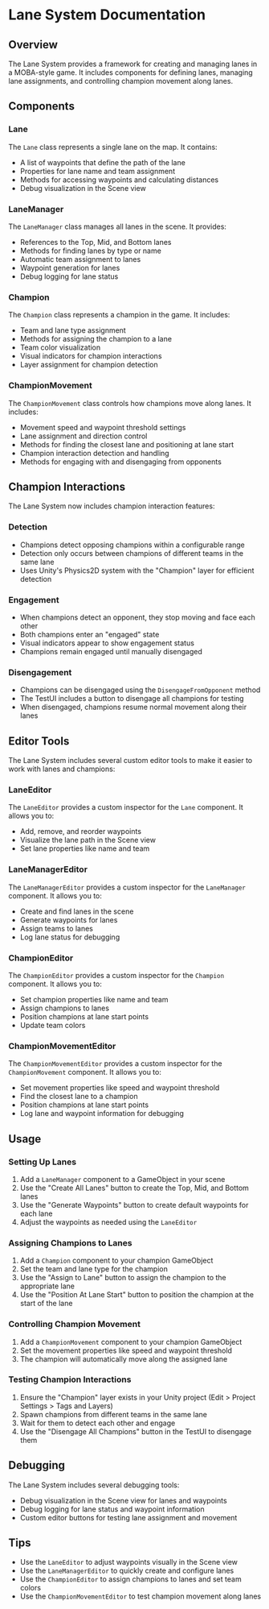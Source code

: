 # Lane System Documentation

## Overview

The Lane System provides a framework for creating and managing lanes in a MOBA-style game. It includes components for defining lanes, managing lane assignments, and controlling champion movement along lanes.

## Components

### Lane

The `Lane` class represents a single lane on the map. It contains:

- A list of waypoints that define the path of the lane
- Properties for lane name and team assignment
- Methods for accessing waypoints and calculating distances
- Debug visualization in the Scene view

### LaneManager

The `LaneManager` class manages all lanes in the scene. It provides:

- References to the Top, Mid, and Bottom lanes
- Methods for finding lanes by type or name
- Automatic team assignment to lanes
- Waypoint generation for lanes
- Debug logging for lane status

### Champion

The `Champion` class represents a champion in the game. It includes:

- Team and lane type assignment
- Methods for assigning the champion to a lane
- Team color visualization
- Visual indicators for champion interactions
- Layer assignment for champion detection

### ChampionMovement

The `ChampionMovement` class controls how champions move along lanes. It includes:

- Movement speed and waypoint threshold settings
- Lane assignment and direction control
- Methods for finding the closest lane and positioning at lane start
- Champion interaction detection and handling
- Methods for engaging with and disengaging from opponents

## Champion Interactions

The Lane System now includes champion interaction features:

### Detection

- Champions detect opposing champions within a configurable range
- Detection only occurs between champions of different teams in the same lane
- Uses Unity's Physics2D system with the "Champion" layer for efficient detection

### Engagement

- When champions detect an opponent, they stop moving and face each other
- Both champions enter an "engaged" state
- Visual indicators appear to show engagement status
- Champions remain engaged until manually disengaged

### Disengagement

- Champions can be disengaged using the `DisengageFromOpponent` method
- The TestUI includes a button to disengage all champions for testing
- When disengaged, champions resume normal movement along their lanes

## Editor Tools

The Lane System includes several custom editor tools to make it easier to work with lanes and champions:

### LaneEditor

The `LaneEditor` provides a custom inspector for the `Lane` component. It allows you to:

- Add, remove, and reorder waypoints
- Visualize the lane path in the Scene view
- Set lane properties like name and team

### LaneManagerEditor

The `LaneManagerEditor` provides a custom inspector for the `LaneManager` component. It allows you to:

- Create and find lanes in the scene
- Generate waypoints for lanes
- Assign teams to lanes
- Log lane status for debugging

### ChampionEditor

The `ChampionEditor` provides a custom inspector for the `Champion` component. It allows you to:

- Set champion properties like name and team
- Assign champions to lanes
- Position champions at lane start points
- Update team colors

### ChampionMovementEditor

The `ChampionMovementEditor` provides a custom inspector for the `ChampionMovement` component. It allows you to:

- Set movement properties like speed and waypoint threshold
- Find the closest lane to a champion
- Position champions at lane start points
- Log lane and waypoint information for debugging

## Usage

### Setting Up Lanes

1. Add a `LaneManager` component to a GameObject in your scene
2. Use the "Create All Lanes" button to create the Top, Mid, and Bottom lanes
3. Use the "Generate Waypoints" button to create default waypoints for each lane
4. Adjust the waypoints as needed using the `LaneEditor`

### Assigning Champions to Lanes

1. Add a `Champion` component to your champion GameObject
2. Set the team and lane type for the champion
3. Use the "Assign to Lane" button to assign the champion to the appropriate lane
4. Use the "Position At Lane Start" button to position the champion at the start of the lane

### Controlling Champion Movement

1. Add a `ChampionMovement` component to your champion GameObject
2. Set the movement properties like speed and waypoint threshold
3. The champion will automatically move along the assigned lane

### Testing Champion Interactions

1. Ensure the "Champion" layer exists in your Unity project (Edit > Project Settings > Tags and Layers)
2. Spawn champions from different teams in the same lane
3. Wait for them to detect each other and engage
4. Use the "Disengage All Champions" button in the TestUI to disengage them

## Debugging

The Lane System includes several debugging tools:

- Debug visualization in the Scene view for lanes and waypoints
- Debug logging for lane status and waypoint information
- Custom editor buttons for testing lane assignment and movement

## Tips

- Use the `LaneEditor` to adjust waypoints visually in the Scene view
- Use the `LaneManagerEditor` to quickly create and configure lanes
- Use the `ChampionEditor` to assign champions to lanes and set team colors
- Use the `ChampionMovementEditor` to test champion movement along lanes 